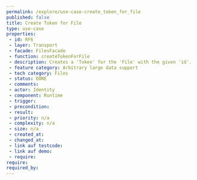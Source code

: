 ```yaml
---
permalink: /explore/use-case-create_token_for_file
published: false
title: Create Token for File
type: use-case
properties:
 - id: RF6
 - layer: Transport
 - facade: FilesFacade
 - function: createTokenForFile
 - description: Creates a 'Token' for the 'File' with the given 'id'.
 - feature category: Arbitrary large data support
 - tech category: Files
 - status: DONE
 - comments: 
 - actor: Identity
 - component: Runtime
 - trigger: 
 - precondition: 
 - result: 
 - priority: n/a
 - complexity: n/a
 - size: n/a
 - created_at: 
 - changed_at: 
 - link auf testcode: 
 - link auf demo: 
 - require: 
require:
required_by:
---
```

